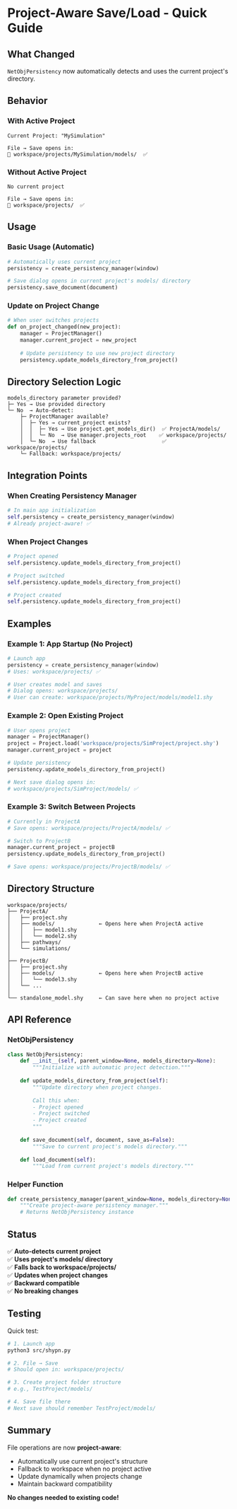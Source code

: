 # Project-Aware Save/Load - Quick Guide

## What Changed

`NetObjPersistency` now automatically detects and uses the current project's directory.

## Behavior

### With Active Project
```
Current Project: "MySimulation"

File → Save opens in:
📁 workspace/projects/MySimulation/models/  ✅
```

### Without Active Project
```
No current project

File → Save opens in:
📁 workspace/projects/  ✅
```

## Usage

### Basic Usage (Automatic)
```python
# Automatically uses current project
persistency = create_persistency_manager(window)

# Save dialog opens in current project's models/ directory
persistency.save_document(document)
```

### Update on Project Change
```python
# When user switches projects
def on_project_changed(new_project):
    manager = ProjectManager()
    manager.current_project = new_project
    
    # Update persistency to use new project directory
    persistency.update_models_directory_from_project()
```

## Directory Selection Logic

```
models_directory parameter provided?
├─ Yes → Use provided directory
└─ No  → Auto-detect:
    ├─ ProjectManager available?
    │  ├─ Yes → current_project exists?
    │  │  ├─ Yes → Use project.get_models_dir()  ✅ ProjectA/models/
    │  │  └─ No  → Use manager.projects_root    ✅ workspace/projects/
    │  └─ No  → Use fallback                     ✅ workspace/projects/
    └─ Fallback: workspace/projects/
```

## Integration Points

### When Creating Persistency Manager
```python
# In main app initialization
self.persistency = create_persistency_manager(window)
# Already project-aware! ✅
```

### When Project Changes
```python
# Project opened
self.persistency.update_models_directory_from_project()

# Project switched
self.persistency.update_models_directory_from_project()

# Project created
self.persistency.update_models_directory_from_project()
```

## Examples

### Example 1: App Startup (No Project)
```python
# Launch app
persistency = create_persistency_manager(window)
# Uses: workspace/projects/ ✅

# User creates model and saves
# Dialog opens: workspace/projects/
# User can create: workspace/projects/MyProject/models/model1.shy
```

### Example 2: Open Existing Project
```python
# User opens project
manager = ProjectManager()
project = Project.load('workspace/projects/SimProject/project.shy')
manager.current_project = project

# Update persistency
persistency.update_models_directory_from_project()

# Next save dialog opens in:
# workspace/projects/SimProject/models/ ✅
```

### Example 3: Switch Between Projects
```python
# Currently in ProjectA
# Save opens: workspace/projects/ProjectA/models/ ✅

# Switch to ProjectB
manager.current_project = projectB
persistency.update_models_directory_from_project()

# Save opens: workspace/projects/ProjectB/models/ ✅
```

## Directory Structure

```
workspace/projects/
├── ProjectA/
│   ├── project.shy
│   ├── models/              ← Opens here when ProjectA active
│   │   ├── model1.shy
│   │   └── model2.shy
│   ├── pathways/
│   └── simulations/
│
├── ProjectB/
│   ├── project.shy
│   ├── models/              ← Opens here when ProjectB active
│   │   └── model3.shy
│   └── ...
│
└── standalone_model.shy     ← Can save here when no project active
```

## API Reference

### NetObjPersistency

```python
class NetObjPersistency:
    def __init__(self, parent_window=None, models_directory=None):
        """Initialize with automatic project detection."""
        
    def update_models_directory_from_project(self):
        """Update directory when project changes.
        
        Call this when:
        - Project opened
        - Project switched
        - Project created
        """
        
    def save_document(self, document, save_as=False):
        """Save to current project's models directory."""
        
    def load_document(self):
        """Load from current project's models directory."""
```

### Helper Function

```python
def create_persistency_manager(parent_window=None, models_directory=None):
    """Create project-aware persistency manager."""
    # Returns NetObjPersistency instance
```

## Status

✅ **Auto-detects current project**  
✅ **Uses project's models/ directory**  
✅ **Falls back to workspace/projects/**  
✅ **Updates when project changes**  
✅ **Backward compatible**  
✅ **No breaking changes**  

## Testing

Quick test:
```bash
# 1. Launch app
python3 src/shypn.py

# 2. File → Save
# Should open in: workspace/projects/

# 3. Create project folder structure
# e.g., TestProject/models/

# 4. Save file there
# Next save should remember TestProject/models/
```

## Summary

File operations are now **project-aware**:
- Automatically use current project's structure
- Fallback to workspace when no project active
- Update dynamically when projects change
- Maintain backward compatibility

**No changes needed to existing code!**
